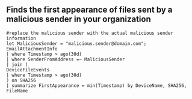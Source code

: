 ## Finds the first appearance of files sent by a malicious sender in your organization

```kql
#replace the malicious sender with the actual malicious sender information
let MaliciousSender = "malicious.sender@domain.com";
EmailAttachmentInfo
| where Timestamp > ago(30d)
| where SenderFromAddress =~ MaliciousSender
| join (
DeviceFileEvents
| where Timestamp > ago(30d)
) on SHA256
| summarize FirstAppearance = min(Timestamp) by DeviceName, SHA256, FileName
